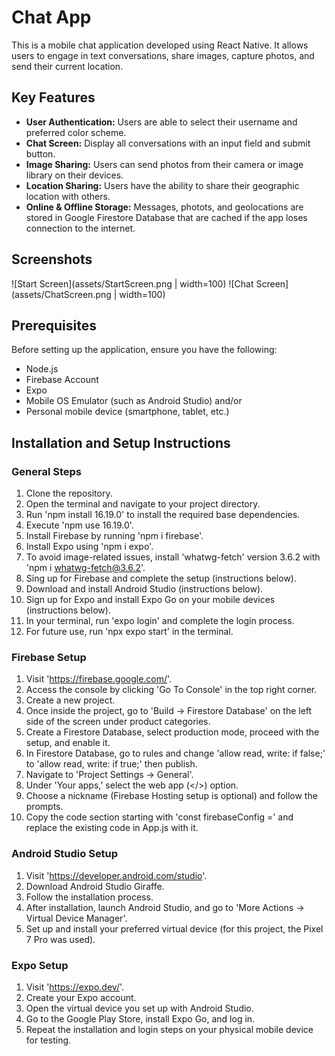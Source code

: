 # Chat App

This is a mobile chat application developed using React Native. It allows users to engage in text conversations, share images, capture photos, and send their current location.

## Key Features

- **User Authentication:** Users are able to select their username and preferred color scheme.
- **Chat Screen:** Display all conversations with an input field and submit button.
- **Image Sharing:** Users can send photos from their camera or image library on their devices.
- **Location Sharing:** Users have the ability to share their geographic location with others.
- **Online & Offline Storage:** Messages, photots, and geolocations are stored in Google Firestore Database that are cached if the app loses connection to the internet.

## Screenshots

![Start Screen](assets/StartScreen.png | width=100)
![Chat Screen](assets/ChatScreen.png | width=100)

## Prerequisites

Before setting up the application, ensure you have the following:
- Node.js
- Firebase Account
- Expo
- Mobile OS Emulator (such as Android Studio) and/or
- Personal mobile device (smartphone, tablet, etc.)

## Installation and Setup Instructions

### General Steps
1. Clone the repository.
2. Open the terminal and navigate to your project directory.
3. Run 'npm install 16.19.0' to install the required base dependencies.
4. Execute 'npm use 16.19.0'.
5. Install Firebase by running 'npm i firebase'.
6. Install Expo using 'npm i expo'.
7. To avoid image-related issues, install 'whatwg-fetch' version 3.6.2 with 'npm i whatwg-fetch@3.6.2'.
8. Sing up for Firebase and complete the setup (instructions below).
9. Download and install Android Studio (instructions below).
10. Sign up for Expo and install Expo Go on your mobile devices (instructions below).
11. In your terminal, run 'expo login' and complete the login process.
12. For future use, run 'npx expo start' in the terminal.

### Firebase Setup

1. Visit 'https://firebase.google.com/'.
2. Access the console by clicking 'Go To Console' in the top right corner.
3. Create a new project.
4. Once inside the project, go to 'Build -> Firestore Database' on the left side of the screen under product categories.
5. Create a Firestore Database, select production mode, proceed with the setup, and enable it.
6. In Firestore Database, go to rules and change 'allow read, write: if false;' to 'allow read, write: if true;' then publish.
7. Navigate to 'Project Settings -> General'.
8. Under 'Your apps,' select the web app (</>) option.
9. Choose a nickname (Firebase Hosting setup is optional) and follow the prompts.
10. Copy the code section starting with 'const firebaseConfig =' and replace the existing code in App.js with it.

### Android Studio Setup

1. Visit 'https://developer.android.com/studio'.
2. Download Android Studio Giraffe.
3. Follow the installation process.
4. After installation, launch Android Studio, and go to 'More Actions -> Virtual Device Manager'.
5. Set up and install your preferred virtual device (for this project, the Pixel 7 Pro was used).

### Expo Setup

1. Visit 'https://expo.dev/'.
2. Create your Expo account.
3. Open the virtual device you set up with Android Studio.
4. Go to the Google Play Store, install Expo Go, and log in.
5. Repeat the installation and login steps on your physical mobile device for testing.